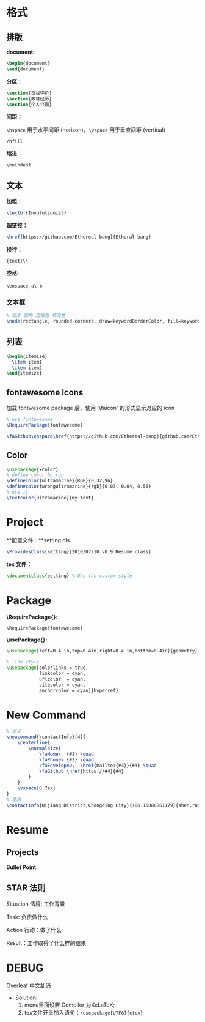 # 格式

## 排版

**document:**

```latex
\begin{document}
\end{document}
```

**分区：**

```latex
\section{自我评价}
\section{教育经历}
\section{个人兴趣}     
```

**间距：**

`\hspace` 用于水平间距 (horizon)，`\vspace` 用于垂直间距 (vertical)

`/hfill`

**缩进：**

`\noindent`

## 文本

**加粗：**

```latex
\textbf{Involutionist}
```

**超链接：**

```latex
\href{https://github.com/Ethereal-bang}{Etheral-bang}
```

**换行：**

`{text}\\`

**空格:**

`\enspace`, `a\ b `



### 文本框

```latex
% 矩形 圆角 边框色 填充色
\node[rectangle, rounded corners, draw=keywordBorderColor, fill=keywordcolor] (char) {\textcolor{black}{my text}}; % 字体颜色
```





## 列表

```latex
\begin{itemize}
  \item item1
  \item item2
\end{itemize}
```



## fontawesome Icons

加载 fontwesome package 后，使用 '\\faicon' 的形式显示对应的 icon

```latex
% use fontawesome
\RequirePackage{fontawesome}

\faGithub\enspace\href{https://github.com/Ethereal-bang}{github.com/Ethereal-bang}
```



## Color

```latex
\usepackage{xcolor}
% define color by rgb
\definecolor{ultramarine}{RGB}{0,32,96}
\definecolor{wrongultramarine}{rgb}{0.07, 0.04, 0.56}
% use it
\textcolor{ultramarine}{my text}
```



# Project

**配置文件：**setting.cls

```latex
\ProvidesClass{setting}[2010/07/10 v0.9 Resume class]
```

**tex 文件：**

```latex
\documentclass{setting} % Use the custom style
```



# Package

**\RequirePackage{}:**

`\RequirePackage{fontawesome}`

**\usePackage{}:**

```latex
\usepackage[left=0.4 in,top=0.4in,right=0.4 in,bottom=0.4in]{geometry} % Document margins

% link style
\usepackage[colorlinks = true,
            linkcolor = cyan,
            urlcolor  = cyan,
            citecolor = cyan,
            anchorcolor = cyan]{hyperref}
```



# New Command

```latex
% 定义
\newcommand{\contactInfo}[4]{
    \centerline{
        \normalsize{
            \faHome\  {#1} \quad
            \faPhone\ {#2} \quad 
            \faEnvelopeO\  \href{mailto:{#3}}{#3} \quad 
            \faGithub \href{https://#4}{#4}
        }
    }
    \vspace{0.7ex}
}
% 使用
\contactInfo{Qijiang District,Chongqing City}{+86 15086861179}{shen.ruofeng@qq.com}{github.com/Etheral-bang}
```



# Resume

## Projects

**Bullet Point:**



## STAR 法则

Situation 情境: 工作背景 

Task: 负责做什么

Action 行动：做了什么

Result：工作取得了什么样的结果



# DEBUG

[Overleaf 中文乱码](https://blog.csdn.net/super_dmz/article/details/106015731)

+ Solution:
    1. menu里面设置 Compiler 为XeLaTeX; 
    2. tex文件开头加入语句：`\usepackage[UTF8]{ctex}`